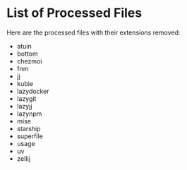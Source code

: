 # List of Processed Files

Here are the processed files with their extensions removed:

- atuin
- bottom
- chezmoi
- fnm
- jj
- kubie
- lazydocker
- lazygit
- lazyjj
- lazynpm
- mise
- starship
- superfile
- usage
- uv
- zellij
